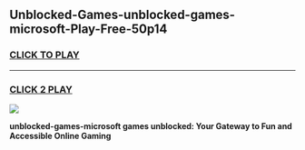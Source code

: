
## Unblocked-Games-unblocked-games-microsoft-Play-Free-50p14
<h3>
<a href="https://premium76.site?title=unblocked-games-microsoft&ref=21A">CLICK TO PLAY</a></h3>
<hr>

<h3>
<a href="https://premium76.site?title=unblocked-games-microsoft&ref=21A">CLICK 2 PLAY</a>
  
</h3>

<a href="https://premium76.site?title=unblocked-games-microsoft&ref=21A"><img src="https://clearcache.store/games.png"></a>


**unblocked-games-microsoft games unblocked: Your Gateway to Fun and Accessible Online Gaming**

